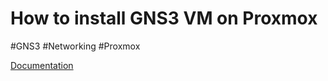 # How to install GNS3 VM on Proxmox
#GNS3 #Networking #Proxmox

[Documentation](https://quibtech.com/p/gns3-vm-in-proxmox-ve/)

